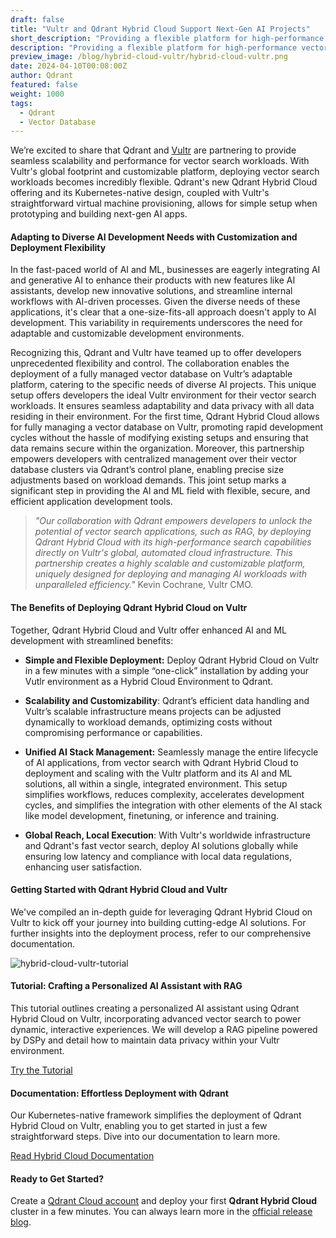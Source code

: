 ```yaml
---
draft: false
title: "Vultr and Qdrant Hybrid Cloud Support Next-Gen AI Projects"
short_description: "Providing a flexible platform for high-performance vector search in next-gen AI workloads." 
description: "Providing a flexible platform for high-performance vector search in next-gen AI workloads."
preview_image: /blog/hybrid-cloud-vultr/hybrid-cloud-vultr.png
date: 2024-04-10T00:08:00Z
author: Qdrant
featured: false
weight: 1000
tags:
  - Qdrant
  - Vector Database
---
```


We’re excited to share that Qdrant and [Vultr](https://www.vultr.com/) are partnering to provide seamless scalability and performance for vector search workloads. With Vultr's global footprint and customizable platform, deploying vector search workloads becomes incredibly flexible. Qdrant's new Qdrant Hybrid Cloud offering and its Kubernetes-native design, coupled with Vultr's straightforward virtual machine provisioning, allows for simple setup when prototyping and building next-gen AI apps.

#### Adapting to Diverse AI Development Needs with Customization and Deployment Flexibility

In the fast-paced world of AI and ML, businesses are eagerly integrating AI and generative AI to enhance their products with new features like AI assistants, develop new innovative solutions, and streamline internal workflows with AI-driven processes. Given the diverse needs of these applications, it's clear that a one-size-fits-all approach doesn't apply to AI development. This variability in requirements underscores the need for adaptable and customizable development environments.

Recognizing this, Qdrant and Vultr have teamed up to offer developers unprecedented flexibility and control. The collaboration enables the deployment of a fully managed vector database on Vultr’s adaptable platform, catering to the specific needs of diverse AI projects. This unique setup offers developers the ideal Vultr environment for their vector search workloads. It ensures seamless adaptability and data privacy with all data residing in their environment. For the first time, Qdrant Hybrid Cloud allows for fully managing a vector database on Vultr, promoting rapid development cycles without the hassle of modifying existing setups and ensuring that data remains secure within the organization. Moreover, this partnership empowers developers with centralized management over their vector database clusters via Qdrant’s control plane, enabling precise size adjustments based on workload demands. This joint setup marks a significant step in providing the AI and ML field with flexible, secure, and efficient application development tools.

> *"Our collaboration with Qdrant empowers developers to unlock the potential of vector search applications, such as RAG, by deploying Qdrant Hybrid Cloud with its high-performance search capabilities directly on Vultr's global, automated cloud infrastructure. This partnership creates a highly scalable and customizable platform, uniquely designed for deploying and managing AI workloads with unparalleled efficiency."* Kevin Cochrane, Vultr CMO.

#### The Benefits of Deploying Qdrant Hybrid Cloud on Vultr

Together, Qdrant Hybrid Cloud and Vultr offer enhanced AI and ML development with streamlined benefits:

- **Simple and Flexible Deployment:** Deploy Qdrant Hybrid Cloud on Vultr in a few minutes with a simple “one-click” installation by adding your Vutlr environment as a Hybrid Cloud Environment to Qdrant.

- **Scalability and Customizability**: Qdrant’s efficient data handling and Vultr’s scalable infrastructure means projects can be adjusted dynamically to workload demands, optimizing costs without compromising performance or capabilities.

- **Unified AI Stack Management:** Seamlessly manage the entire lifecycle of AI applications, from vector search with Qdrant Hybrid Cloud to deployment and scaling with the Vultr platform and its AI and ML solutions, all within a single, integrated environment. This setup simplifies workflows, reduces complexity, accelerates development cycles, and simplifies the integration with other elements of the AI stack like model development, finetuning, or inference and training.

- **Global Reach, Local Execution**: With Vultr's worldwide infrastructure and Qdrant's fast vector search, deploy AI solutions globally while ensuring low latency and compliance with local data regulations, enhancing user satisfaction.

#### Getting Started with Qdrant Hybrid Cloud and Vultr

We've compiled an in-depth guide for leveraging Qdrant Hybrid Cloud on Vultr to kick off your journey into building cutting-edge AI solutions. For further insights into the deployment process, refer to our comprehensive documentation.

![hybrid-cloud-vultr-tutorial](/blog/hybrid-cloud-vultr/hybrid-cloud-vultr-tutorial.png)

#### Tutorial: Crafting a Personalized AI Assistant with RAG

This tutorial outlines creating a personalized AI assistant using Qdrant Hybrid Cloud on Vultr, incorporating advanced vector search to power dynamic, interactive experiences. We will develop a RAG pipeline powered by DSPy and detail how to maintain data privacy within your Vultr environment.

[Try the Tutorial](/documentation/tutorials/rag-chatbot-vultr-dspy-ollama/)

#### Documentation: Effortless Deployment with Qdrant

Our Kubernetes-native framework simplifies the deployment of Qdrant Hybrid Cloud on Vultr, enabling you to get started in just a few straightforward steps. Dive into our documentation to learn more.

[Read Hybrid Cloud Documentation](/documentation/hybrid-cloud/)

#### Ready to Get Started?

Create a [Qdrant Cloud account](https://cloud.qdrant.io/login) and deploy your first **Qdrant Hybrid Cloud** cluster in a few minutes. You can always learn more in the [official release blog](/blog/hybrid-cloud/). 